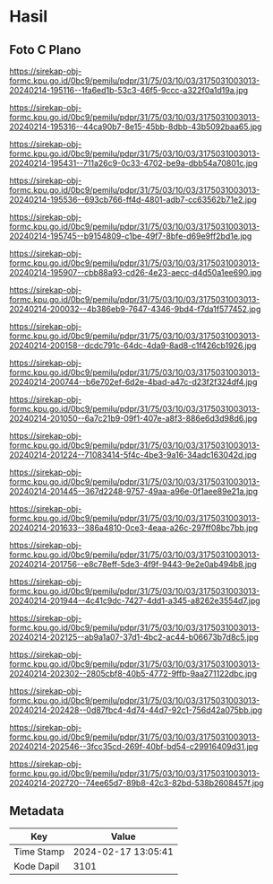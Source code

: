 # Hasil

## Foto C Plano

https://sirekap-obj-formc.kpu.go.id/0bc9/pemilu/pdpr/31/75/03/10/03/3175031003013-20240214-195116--1fa6ed1b-53c3-46f5-9ccc-a322f0a1d19a.jpg

https://sirekap-obj-formc.kpu.go.id/0bc9/pemilu/pdpr/31/75/03/10/03/3175031003013-20240214-195316--44ca90b7-8e15-45bb-8dbb-43b5092baa65.jpg

https://sirekap-obj-formc.kpu.go.id/0bc9/pemilu/pdpr/31/75/03/10/03/3175031003013-20240214-195431--711a26c9-0c33-4702-be9a-dbb54a70801c.jpg

https://sirekap-obj-formc.kpu.go.id/0bc9/pemilu/pdpr/31/75/03/10/03/3175031003013-20240214-195536--693cb766-ff4d-4801-adb7-cc63562b71e2.jpg

https://sirekap-obj-formc.kpu.go.id/0bc9/pemilu/pdpr/31/75/03/10/03/3175031003013-20240214-195745--b9154809-c1be-49f7-8bfe-d69e9ff2bd1e.jpg

https://sirekap-obj-formc.kpu.go.id/0bc9/pemilu/pdpr/31/75/03/10/03/3175031003013-20240214-195907--cbb88a93-cd26-4e23-aecc-d4d50a1ee690.jpg

https://sirekap-obj-formc.kpu.go.id/0bc9/pemilu/pdpr/31/75/03/10/03/3175031003013-20240214-200032--4b386eb9-7647-4346-9bd4-f7da1f577452.jpg

https://sirekap-obj-formc.kpu.go.id/0bc9/pemilu/pdpr/31/75/03/10/03/3175031003013-20240214-200158--dcdc791c-64dc-4da9-8ad8-c1f426cb1926.jpg

https://sirekap-obj-formc.kpu.go.id/0bc9/pemilu/pdpr/31/75/03/10/03/3175031003013-20240214-200744--b6e702ef-6d2e-4bad-a47c-d23f2f324df4.jpg

https://sirekap-obj-formc.kpu.go.id/0bc9/pemilu/pdpr/31/75/03/10/03/3175031003013-20240214-201050--6a7c21b9-09f1-407e-a8f3-886e6d3d98d6.jpg

https://sirekap-obj-formc.kpu.go.id/0bc9/pemilu/pdpr/31/75/03/10/03/3175031003013-20240214-201224--71083414-5f4c-4be3-9a16-34adc163042d.jpg

https://sirekap-obj-formc.kpu.go.id/0bc9/pemilu/pdpr/31/75/03/10/03/3175031003013-20240214-201445--367d2248-9757-49aa-a96e-0f1aee89e21a.jpg

https://sirekap-obj-formc.kpu.go.id/0bc9/pemilu/pdpr/31/75/03/10/03/3175031003013-20240214-201633--386a4810-0ce3-4eaa-a26c-297ff08bc7bb.jpg

https://sirekap-obj-formc.kpu.go.id/0bc9/pemilu/pdpr/31/75/03/10/03/3175031003013-20240214-201756--e8c78eff-5de3-4f9f-9443-9e2e0ab494b8.jpg

https://sirekap-obj-formc.kpu.go.id/0bc9/pemilu/pdpr/31/75/03/10/03/3175031003013-20240214-201944--4c41c9dc-7427-4dd1-a345-a8262e3554d7.jpg

https://sirekap-obj-formc.kpu.go.id/0bc9/pemilu/pdpr/31/75/03/10/03/3175031003013-20240214-202125--ab9a1a07-37d1-4bc2-ac44-b06673b7d8c5.jpg

https://sirekap-obj-formc.kpu.go.id/0bc9/pemilu/pdpr/31/75/03/10/03/3175031003013-20240214-202302--2805cbf8-40b5-4772-9ffb-9aa271122dbc.jpg

https://sirekap-obj-formc.kpu.go.id/0bc9/pemilu/pdpr/31/75/03/10/03/3175031003013-20240214-202428--0d87fbc4-4d74-44d7-92c1-756d42a075bb.jpg

https://sirekap-obj-formc.kpu.go.id/0bc9/pemilu/pdpr/31/75/03/10/03/3175031003013-20240214-202546--3fcc35cd-269f-40bf-bd54-c29916409d31.jpg

https://sirekap-obj-formc.kpu.go.id/0bc9/pemilu/pdpr/31/75/03/10/03/3175031003013-20240214-202720--74ee65d7-89b8-42c3-82bd-538b2608457f.jpg


## Metadata

| Key        | Value               |
| ---------- | ------------------- |
| Time Stamp | 2024-02-17 13:05:41 |
| Kode Dapil | 3101                |



